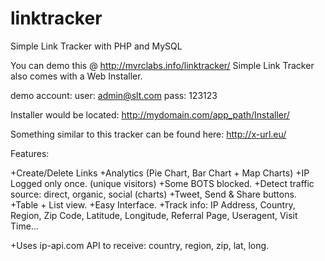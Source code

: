 # linktracker
Simple Link Tracker with PHP and MySQL


You can demo this @ http://mvrclabs.info/linktracker/
Simple Link Tracker also comes with a Web Installer.

demo account:
user: admin@slt.com
pass: 123123

Installer would be located:
http://mydomain.com/app_path/Installer/

Something similar to this tracker can be found here:
http://x-url.eu/



Features:

+Create/Delete Links
+Analytics (Pie Chart, Bar Chart + Map Charts)
+IP Logged only once. (unique visitors)
+Some BOTS blocked.
+Detect traffic source: direct, organic, social (charts)
+Tweet, Send & Share buttons.
+Table + List view.
+Easy Interface.
+Track info: IP Address, Country, Region, Zip Code, Latitude, Longitude, Referral Page, Useragent, Visit Time...

+Uses ip-api.com API to receive: country, region, zip, lat, long.
